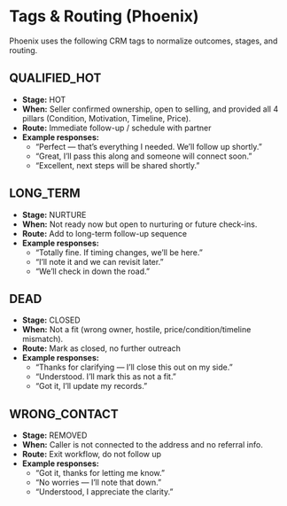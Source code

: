 # Tags & Routing (Phoenix)

Phoenix uses the following CRM tags to normalize outcomes, stages, and routing.

## QUALIFIED_HOT
- **Stage:** HOT  
- **When:** Seller confirmed ownership, open to selling, and provided all 4 pillars (Condition, Motivation, Timeline, Price).
- **Route:** Immediate follow-up / schedule with partner
- **Example responses:**
  - “Perfect — that’s everything I needed. We’ll follow up shortly.”
  - “Great, I’ll pass this along and someone will connect soon.”
  - “Excellent, next steps will be shared shortly.”

## LONG_TERM
- **Stage:** NURTURE  
- **When:** Not ready now but open to nurturing or future check-ins.
- **Route:** Add to long-term follow-up sequence
- **Example responses:**
  - “Totally fine. If timing changes, we’ll be here.”
  - “I’ll note it and we can revisit later.”
  - “We’ll check in down the road.”

## DEAD
- **Stage:** CLOSED  
- **When:** Not a fit (wrong owner, hostile, price/condition/timeline mismatch).
- **Route:** Mark as closed, no further outreach
- **Example responses:**
  - “Thanks for clarifying — I’ll close this out on my side.”
  - “Understood. I’ll mark this as not a fit.”
  - “Got it, I’ll update my records.”

## WRONG_CONTACT
- **Stage:** REMOVED  
- **When:** Caller is not connected to the address and no referral info.
- **Route:** Exit workflow, do not follow up
- **Example responses:**
  - “Got it, thanks for letting me know.”
  - “No worries — I’ll note that down.”
  - “Understood, I appreciate the clarity.”

